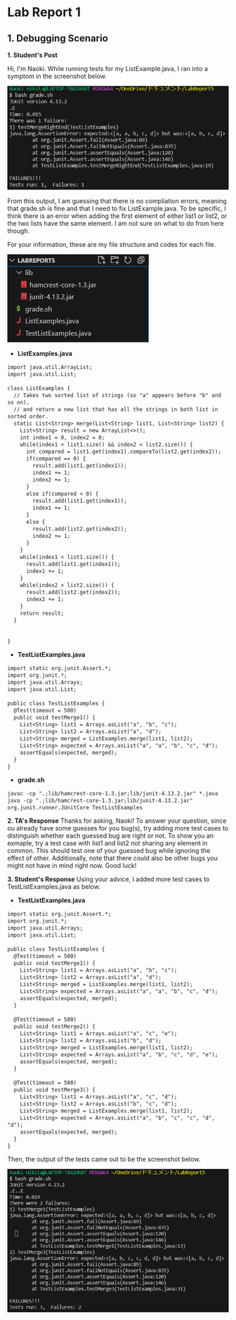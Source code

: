 # Lab Report 1
## 1. Debugging Scenario
**1. Student's Post**

Hi, I'm Naoki. While running tests for my ListExample.java, I ran into a symptom in the screenshot below.

![Image](symptom.png)

From this output, I am guessing that there is no compliation errors, meaning that grade.sh is fine and that I need to fix ListExample.java. To be specific, I think there is an error when adding the first element of either list1 or list2, or the two lists have the same element. I am not sure on what to do from here though.

For your information, these are my file structure and codes for each file.

![Image](structure.png)

* **ListExamples.java**
```
import java.util.ArrayList;
import java.util.List;

class ListExamples {
  // Takes two sorted list of strings (so "a" appears before "b" and so on),
  // and return a new list that has all the strings in both list in sorted order.
  static List<String> merge(List<String> list1, List<String> list2) {
    List<String> result = new ArrayList<>();
    int index1 = 0, index2 = 0;
    while(index1 < list1.size() && index2 < list2.size()) {
      int compared = list1.get(index1).compareTo(list2.get(index2));
      if(compared == 0) {
        result.add(list1.get(index1));
        index1 += 1;
        index2 += 1;
      }
      else if(compared < 0) {
        result.add(list1.get(index1));
        index1 += 1;
      }
      else {
        result.add(list2.get(index2));
        index2 += 1;
      }
    }
    while(index1 < list1.size()) {
      result.add(list1.get(index1));
      index1 += 1;
    }
    while(index2 < list2.size()) {
      result.add(list2.get(index2));
      index2 += 1;
    }
    return result;
  }


}
```
* **TestListExamples.java**
```
import static org.junit.Assert.*;
import org.junit.*;
import java.util.Arrays;
import java.util.List;

public class TestListExamples {
  @Test(timeout = 500)
  public void testMerge1() {
    List<String> list1 = Arrays.asList("a", "b", "c");
    List<String> list2 = Arrays.asList("a", "d");
    List<String> merged = ListExamples.merge(list1, list2);
    List<String> expected = Arrays.asList("a", "a", "b", "c", "d");
    assertEquals(expected, merged);
  }
}
```
* **grade.sh**
```
javac -cp ".;lib/hamcrest-core-1.3.jar;lib/junit-4.13.2.jar" *.java
java -cp ".;lib/hamcrest-core-1.3.jar;lib/junit-4.13.2.jar" org.junit.runner.JUnitCore TestListExamples
```
**2. TA's Response**
Thanks for asking, Naoki! To answer your question, since ou already have some guesses for you bug(s), try adding more test cases to distinguish whether each guessed bug are right or not. To show you an exmaple, try a test case with list1 and list2 not sharing any element in common. This should test one of your guessed bug while ignoring the effect of other. Additionally, note that there could also be other bugs you might not have in mind right now. Good luck!

**3. Student's Response**
Using your advice, I added more test cases to TestListExamples.java as below.

* **TestListExamples.java**
```
import static org.junit.Assert.*;
import org.junit.*;
import java.util.Arrays;
import java.util.List;

public class TestListExamples {
  @Test(timeout = 500)
  public void testMerge1() {
    List<String> list1 = Arrays.asList("a", "b", "c");
    List<String> list2 = Arrays.asList("a", "d");
    List<String> merged = ListExamples.merge(list1, list2);
    List<String> expected = Arrays.asList("a", "a", "b", "c", "d");
    assertEquals(expected, merged);
  }

  @Test(timeout = 500)
  public void testMerge2() {
    List<String> list1 = Arrays.asList("a", "c", "e");
    List<String> list2 = Arrays.asList("b", "d");
    List<String> merged = ListExamples.merge(list1, list2);
    List<String> expected = Arrays.asList("a", "b", "c", "d", "e");
    assertEquals(expected, merged);
  }

  @Test(timeout = 500)
  public void testMerge3() {
    List<String> list1 = Arrays.asList("a", "c", "d");
    List<String> list2 = Arrays.asList("b", "c", "d");
    List<String> merged = ListExamples.merge(list1, list2);
    List<String> expected = Arrays.asList("a", "b", "c", "c", "d", "d");
    assertEquals(expected, merged);
  }
}
```
Then, the output of the tests came out to be the screenshot below.

![Image](symptom2.png)
